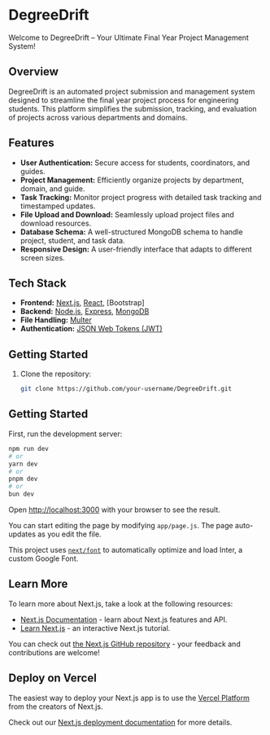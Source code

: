 # DegreeDrift

Welcome to DegreeDrift – Your Ultimate Final Year Project Management System!

## Overview

DegreeDrift is an automated project submission and management system designed to streamline the final year project process for engineering students. This platform simplifies the submission, tracking, and evaluation of projects across various departments and domains.

## Features

- **User Authentication:** Secure access for students, coordinators, and guides.
- **Project Management:** Efficiently organize projects by department, domain, and guide.
- **Task Tracking:** Monitor project progress with detailed task tracking and timestamped updates.
- **File Upload and Download:** Seamlessly upload project files and download resources.
- **Database Schema:** A well-structured MongoDB schema to handle project, student, and task data.
- **Responsive Design:** A user-friendly interface that adapts to different screen sizes.

## Tech Stack

- **Frontend:** [Next.js](https://nextjs.org/), [React](https://reactjs.org/), [Bootstrap]
- **Backend:** [Node.js](https://nodejs.org/), [Express](https://expressjs.com/), [MongoDB](https://www.mongodb.com/)
- **File Handling:** [Multer](https://www.npmjs.com/package/multer)
- **Authentication:** [JSON Web Tokens (JWT)](https://jwt.io/)

## Getting Started

1. Clone the repository:
   ```bash
   git clone https://github.com/your-username/DegreeDrift.git


## Getting Started

First, run the development server:

```bash
npm run dev
# or
yarn dev
# or
pnpm dev
# or
bun dev
```

Open [http://localhost:3000](http://localhost:3000) with your browser to see the result.

You can start editing the page by modifying `app/page.js`. The page auto-updates as you edit the file.

This project uses [`next/font`](https://nextjs.org/docs/basic-features/font-optimization) to automatically optimize and load Inter, a custom Google Font.

## Learn More

To learn more about Next.js, take a look at the following resources:

- [Next.js Documentation](https://nextjs.org/docs) - learn about Next.js features and API.
- [Learn Next.js](https://nextjs.org/learn) - an interactive Next.js tutorial.

You can check out [the Next.js GitHub repository](https://github.com/vercel/next.js/) - your feedback and contributions are welcome!

## Deploy on Vercel

The easiest way to deploy your Next.js app is to use the [Vercel Platform](https://vercel.com/new?utm_medium=default-template&filter=next.js&utm_source=create-next-app&utm_campaign=create-next-app-readme) from the creators of Next.js.

Check out our [Next.js deployment documentation](https://nextjs.org/docs/deployment) for more details.
